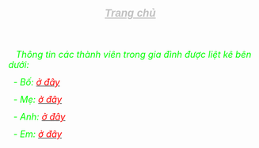 



<html xmlns:v="urn:schemas-microsoft-com:vml" xmlns:o="urn:schemas-microsoft-com:office:office" xmlns="http://www.w3.org/TR/REC-html40">

<head>
<meta http-equiv="Content-Language" content="en-us">
<meta http-equiv="Content-Type" content="text/html; charset=windows-1252">
<title>Trang ch&#7911;</title>
</head>

<body>

<h1 align="center">
<font face="Arial" style="font-size: 16pt; font-style: italic; text-decoration: underline" color="#C0C0C0">Trang 
ch&#7911;</font><font size="7" color="#C0C0C0">&nbsp;</font><font size="7" color="#800080"> </font></h1>
<p><font size="4">&nbsp;&nbsp;&nbsp;&nbsp;&nbsp;&nbsp; </font></p>
<p><font size="4">&nbsp;&nbsp; <font color="#00FF00"><i>Thông tin các thành viên trong gia &#273;ình &#273;&#432;&#7907;c li&#7879;t 
kê bên d&#432;&#7899;i:</i></font></font></p>
<p><i><font size="4" color="#0000FF">&nbsp;</font><font size="4" color="#00FF00"> - B&#7889;:</font><font size="4" color="#FF0000">
<a href="Bo%20moi.htm"><span style="text-decoration: none">
<font color="#FF0000">&#7903; &#273;ây</font></span></a></font></i></p>
<p><i><font size="4" color="#00FF00">&nbsp; - M&#7865;:</font><font size="4" color="#0000FF"> 
<a href="me%20moi.htm"><span style="text-decoration: none">
<font color="#FF0000">&#7903; &#273;ây</font></span></a></font></i></p>
<p><i><font size="4" color="#0000FF">&nbsp;</font><font size="4" color="#00FF00"> - Anh:</font><font size="4" color="#0000FF"> 
<a href="anh%20moi.htm"><font color="#FF0000">
<span style="text-decoration: none">&#7903; &#273;ây</span></font></a></font></i></p>
<p><i><font size="4" color="#0000FF">&nbsp; </font>
<font size="4" color="#00FF00">- Em:</font><font size="4" color="#0000FF"> 
<a href="em%20moi%20moi.htm"><font color="#FF0000">
<span style="text-decoration: none">&#7903; &#273;ây</span></font></a></font></i></p>
<p>&nbsp;</p>

<p>
<p>
<style>
    body body {
    background-image: url('background-2-9-1.jpg');
    background-repeat: no-repeat;
    background-attachment: fixed; /* giữ ảnh cố định khi cuộn trang */
    background-size: cover; /* tự động co giãn ảnh để vừa với kích thước trình duyệt */
}
    </style></p>
</body>

</html>
